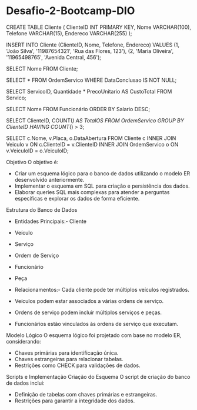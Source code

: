# Desafio-2-Bootcamp-DIO

CREATE TABLE Cliente (
    ClienteID INT PRIMARY KEY,
    Nome VARCHAR(100),
    Telefone VARCHAR(15),
    Endereco VARCHAR(255)
);

INSERT INTO Cliente (ClienteID, Nome, Telefone, Endereco) VALUES
(1, 'João Silva', '11987654321', 'Rua das Flores, 123'),
(2, 'Maria Oliveira', '11965498765', 'Avenida Central, 456');

SELECT Nome FROM Cliente;

SELECT * FROM OrdemServico WHERE DataConclusao IS NOT NULL;

SELECT ServicoID, Quantidade * PrecoUnitario AS CustoTotal FROM Servico;

SELECT Nome FROM Funcionário ORDER BY Salario DESC;

SELECT ClienteID, COUNT(*) AS TotalOS
FROM OrdemServico
GROUP BY ClienteID
HAVING COUNT(*) > 3;

SELECT c.Nome, v.Placa, o.DataAbertura
FROM Cliente c
INNER JOIN Veiculo v ON c.ClienteID = v.ClienteID
INNER JOIN OrdemServico o ON v.VeiculoID = o.VeiculoID;

Objetivo
O objetivo é:
- Criar um esquema lógico para o banco de dados utilizando o modelo ER desenvolvido anteriormente.
- Implementar o esquema em SQL para criação e persistência dos dados.
- Elaborar queries SQL mais complexas para atender a perguntas específicas e explorar os dados de forma eficiente.

Estrutura do Banco de Dados
- Entidades Principais:- Cliente
- Veículo
- Serviço
- Ordem de Serviço
- Funcionário
- Peça

- Relacionamentos:- Cada cliente pode ter múltiplos veículos registrados.
- Veículos podem estar associados a várias ordens de serviço.
- Ordens de serviço podem incluir múltiplos serviços e peças.
- Funcionários estão vinculados às ordens de serviço que executam.


Modelo Lógico
O esquema lógico foi projetado com base no modelo ER, considerando:
- Chaves primárias para identificação única.
- Chaves estrangeiras para relacionar tabelas.
- Restrições como CHECK para validações de dados.

Scripts e Implementação
Criação do Esquema
O script de criação do banco de dados inclui:
- Definição de tabelas com chaves primárias e estrangeiras.
- Restrições para garantir a integridade dos dados.


